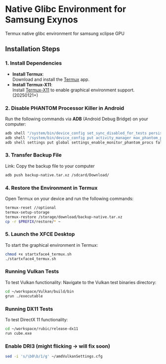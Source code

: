 # Native Glibc Environment for Samsung Exynos
Termux native glibc environment for samsung xclipse GPU

## Installation Steps
### 1. Install Dependencies
- **Install Termux**:  
  Download and install the [Termux](https://f-droid.org/en/packages/com.termux/) app.
- **Install Termux-X11**:  
  Install [Termux-X11](https://github.com/termux/termux-x11/releases/tag/nightly) to enable graphical environment support. (20250121+)

### 2. Disable PHANTOM Processor Killer in Android
Run the following commands via **ADB** (Android Debug Bridge) on your computer:
```bash
adb shell "/system/bin/device_config set_sync_disabled_for_tests persistent"
adb shell "/system/bin/device_config put activity_manager max_phantom_processes 2147483647"
adb shell settings put global settings_enable_monitor_phantom_procs false
```

### 3. Transfer Backup File
Link: 
Copy the backup file to your computer
```bash
adb push backup-native.tar.xz /sdcard/Download/
```

### 4. Restore the Environment in Termux
Open Termux on your device and run the following commands:
```bash
termux-reset //optional
termux-setup-storage
termux-restore /storage/download/backup-native.tar.xz
cp -r $PREFIX/restore/* ~
```

### 5. Launch the XFCE Desktop
To start the graphical environment in Termux:
```bash
chmod +x startxface4_termux.sh
./startxface4_termux.sh
```

### Running Vulkan Tests
To test Vulkan functionality:
Navigate to the Vulkan test binaries directory:
 ```bash
 cd ~/workspace/Vulkan/build/bin
 grun ./executable
 ```

### Running DX11 Tests
To test DirectX 11 functionality:
 ```bash
 cd ~/workspace/rubic/release-dx11
 run cube.exe
 ```

### Enable DRI3 (might flicking -> will fix soon)
```bash
sed -i 's/\b0\b/1/g' ~/amdVulkanSettings.cfg
```



